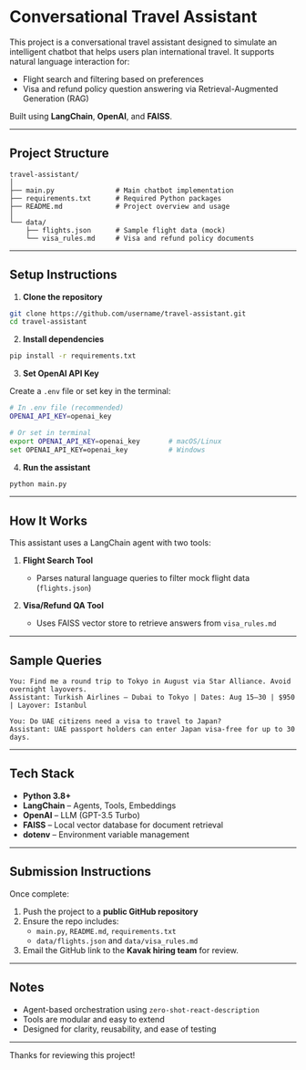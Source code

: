 
#  Conversational Travel Assistant 

This project is a conversational travel assistant designed to simulate an intelligent chatbot that helps users plan international travel. It supports natural language interaction for:

- Flight search and filtering based on preferences
- Visa and refund policy question answering via Retrieval-Augmented Generation (RAG)

Built using **LangChain**, **OpenAI**, and **FAISS**.

---

##  Project Structure

```
travel-assistant/
│
├── main.py               # Main chatbot implementation
├── requirements.txt      # Required Python packages
├── README.md             # Project overview and usage
│
└── data/
    ├── flights.json      # Sample flight data (mock)
    └── visa_rules.md     # Visa and refund policy documents
```

---

##  Setup Instructions

1. **Clone the repository**

```bash
git clone https://github.com/username/travel-assistant.git
cd travel-assistant
```

2. **Install dependencies**

```bash
pip install -r requirements.txt
```

3. **Set OpenAI API Key**

Create a `.env` file or set key in the terminal:

```bash
# In .env file (recommended)
OPENAI_API_KEY=openai_key

# Or set in terminal
export OPENAI_API_KEY=openai_key       # macOS/Linux
set OPENAI_API_KEY=openai_key          # Windows
```

4. **Run the assistant**

```bash
python main.py
```

---

##  How It Works

This assistant uses a LangChain agent with two tools:

1. **Flight Search Tool**
   - Parses natural language queries to filter mock flight data (`flights.json`)

2. **Visa/Refund QA Tool**
   - Uses FAISS vector store to retrieve answers from `visa_rules.md`

---

##  Sample Queries

```text
You: Find me a round trip to Tokyo in August via Star Alliance. Avoid overnight layovers.
Assistant: Turkish Airlines – Dubai to Tokyo | Dates: Aug 15–30 | $950 | Layover: Istanbul

You: Do UAE citizens need a visa to travel to Japan?
Assistant: UAE passport holders can enter Japan visa-free for up to 30 days.
```

---

##  Tech Stack

- **Python 3.8+**
- **LangChain** – Agents, Tools, Embeddings
- **OpenAI** – LLM (GPT-3.5 Turbo)
- **FAISS** – Local vector database for document retrieval
- **dotenv** – Environment variable management

---

## Submission Instructions

Once complete:
1. Push the project to a **public GitHub repository**
2. Ensure the repo includes:
   - `main.py`, `README.md`, `requirements.txt`
   - `data/flights.json` and `data/visa_rules.md`
3. Email the GitHub link to the **Kavak hiring team** for review.

---

##  Notes

- Agent-based orchestration using `zero-shot-react-description`
- Tools are modular and easy to extend
- Designed for clarity, reusability, and ease of testing

---

Thanks for reviewing this project!
